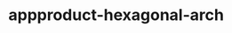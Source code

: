    # appproduct-hexagonal-arch                 
            
         
               
           
       
           
             
 
   
